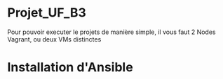 # Projet_UF_B3
Pour pouvoir executer le projets de manière simple, il vous faut 2 Nodes Vagrant, ou deux VMs distinctes
# Installation d'Ansible
